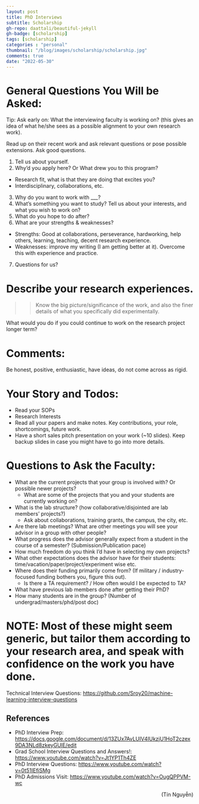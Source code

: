 ```yaml
---
layout: post
title: PhD Interviews
subtitle: Scholarship
gh-repo: daattali/beautiful-jekyll
gh-badge: [scholarship]
tags: [scholarship]
categories : "personal"
thumbnail: "/blog/images/scholarship/scholarship.jpg"
comments: true
date: "2022-05-30"
---
```


# General Questions You Will be Asked:

Tip: Ask early on: What the interviewing faculty is working on? (this gives an idea of what he/she sees as a possible alignment to your own research work).

Read up on their recent work and ask relevant questions or pose possible extensions. Ask good questions.

1. Tell us about yourself.
2. Why’d you apply here? Or What drew you to this program?
  * Research fit, what is that they are doing that excites you?
  * Interdisciplinary, collaborations, etc.
3. Why do you want to work with ___? 
4. What’s something you want to study?  Tell us about your interests, and what you wish to work on?
5. What do you hope to do after?
6. What are your strengths & weaknesses?
  * Strengths: Good at collaborations, perseverance, hardworking, help others, learning, teaching, decent research experience.
  * Weaknesses: improve my writing (I am getting better at it). Overcome this with experience and practice. 
7. Questions for us?

# Describe your research experiences. 
>> Know the big picture/significance of the work, and also the finer details of what you specifically did experimentally. 

What would you do if you could continue to work on the research project longer term?

# Comments:
Be honest, positive, enthusiastic, have ideas, do not come across as rigid.

# Your Story and Todos:

* Read your SOPs
* Research Interests
* Read all your papers and make notes. Key contributions, your role, shortcomings, future work.
* Have a short sales pitch presentation on your work (~10 slides). Keep backup slides in case you might have to go into more details.

# Questions to Ask the Faculty:

* What are the current projects that your group is involved with? Or possible newer projects?
  * What are some of the projects that you and your students are currently working on?
* What is the lab structure? (how collaborative/disjointed are lab members’ projects?)
  * Ask about collaborations, training grants, the campus, the city, etc.
* Are there lab meetings? What are other meetings you will see your advisor in a group with other people?
* What progress does the advisor generally expect from a student in the course of a semester? (Submission/Publication pace)
* How much freedom do you think I’d have in selecting my own projects?
* What other expectations does the advisor have for their students: time/vacation/paper/project/experiment wise etc.
* Where does their funding primarily come from? (If military / industry-focused funding bothers you, figure this out).
  * Is there a TA requirement? / How often would I be expected to TA?
* What have previous lab members done after getting their PhD?
* How many students are in the group? (Number of undergrad/masters/phd/post doc)

# NOTE: Most of these might seem generic, but tailor them according to your research area, and speak with confidence on the work you have done.

Technical Interview Questions: https://github.com/Sroy20/machine-learning-interview-questions

## References
* PhD Interview Prep: https://docs.google.com/document/d/13ZUx7AvLUIV4IUkzjU1HoT2czex9DA3NLd8zkeyGUlE/edit
* Grad School Interview Questions and Answers!: https://www.youtube.com/watch?v=Jt1YP1Th4ZE
* PhD Interview Questions: https://www.youtube.com/watch?v=0t51IEfiSMg 
* PhD Admissions Visit: https://www.youtube.com/watch?v=OugQPPVM-wc 


<div style="text-align: right"> (Tín Nguyễn) </div>
